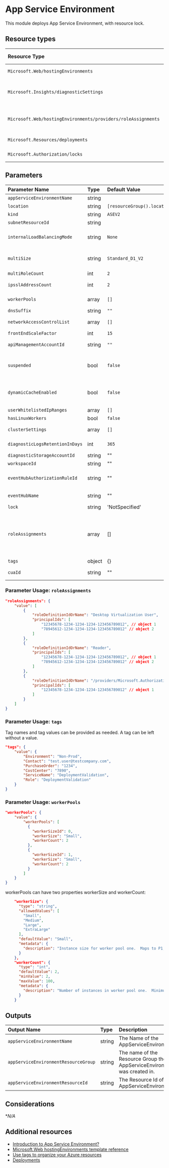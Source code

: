 # App Service Environment

This module deploys App Service Environment, with resource lock.

## Resource types

| Resource Type | Api Version |
| :-- | :-- |
| `Microsoft.Web/hostingEnvironments` | 2021-02-01 |
| `Microsoft.Insights/diagnosticSettings` | 2017-05-01-preview |
| `Microsoft.Web/hostingEnvironments/providers/roleAssignments` | 2020-04-01-preview |
| `Microsoft.Resources/deployments` | 2020-06-01 |
| `Microsoft.Authorization/locks` | 2016-09-01 |

## Parameters

| Parameter Name | Type | Default Value | Possible values | Description |
| :-             | :-   | :-            | :-              | :-          |
| `appServiceEnvironmentName` | string | | | Required. Name of the Azure App Service Environment
| `location` | string | `[resourceGroup().location]` | | Optional. Location for all resources.
| `kind` | string | `ASEV2` | | Optional. Kind of resource.
| `subnetResourceId` | string | | | Required. ResourceId for the sub net.
| `internalLoadBalancingMode` | string | `None` | ` "None", "Web", "Publishing" ` | Optional. Specifies which endpoints to serve internally in the Virtual Network for the App Service Environment. - None, Web, Publishing, Web,Publishing
| `multiSize` | string | `Standard_D1_V2` | `  "Medium","Large","ExtraLarge","Standard_D2","Standard_D3", "Standard_D4","Standard_D1_V2","Standard_D2_V2", "Standard_D3_V2","Standard_D4_V2"` | Optional: Front-end VM size, e.g. Medium, Large
| `multiRoleCount` | int | `2` | | Optional. Number of front-end instances
| `ipsslAddressCount` | int | `2` | | Optional. Number of IP SSL addresses reserved for the App Service Environment.
| `workerPools` | array | `[]` | Complex structure, see below. | Optional. Description of worker pools with worker size IDs, VM sizes, and number of workers in each pool.
| `dnsSuffix` | string | `""` | | Optional. DNS suffix of the App Service Environment.
| `networkAccessControlList` | array | `[]` | | Optional. Access control list for controlling traffic to the App Service Environment.
| `frontEndScaleFactor` | int | `15` | | Optional. Scale factor for front-ends.
| `apiManagementAccountId` | string | `""` | | Optional. API Management Account associated with the App Service Environment.
| `suspended` | bool | `false` | | Optional. true if the App Service Environment is suspended; otherwise, false. The environment can be suspended, e.g. when the management endpoint is no longer available (most likely because NSG blocked the incoming traffic).
| `dynamicCacheEnabled` | bool | `false` | | Optional. True/false indicating whether the App Service Environment is suspended. The environment can be suspended e.g. when the management endpoint is no longer available(most likely because NSG blocked the incoming traffic).
| `userWhitelistedIpRanges` | array | `[]` | | Optional. User added ip ranges to whitelist on ASE db - string.
| `hasLinuxWorkers` | bool | `false` | | Optional. Flag that displays whether an ASE has linux workers or not
| `clusterSettings` | array | `[]` | | Optional. Custom settings for changing the behavior of the App Service Environment.
| `diagnosticLogsRetentionInDays` | int | `365` | | Optional. Specifies the number of days that logs will be kept for; a value of 0 will retain data indefinitely.
| `diagnosticStorageAccountId` | string | "" | | Optional. Resource identifier of the Diagnostic Storage Account.
| `workspaceId` | string | "" | | Optional. Resource identifier of Log Analytics.
| `eventHubAuthorizationRuleId` | string | "" | | Optional. Resource ID of the event hub authorization rule for the Event Hubs namespace in which the event hub should be created or streamed to.
| `eventHubName` | string | "" | | Optional. Name of the event hub within the namespace to which logs are streamed. Without this, an event hub is created for each log category.
| `lock` | string | 'NotSpecified' | 'CanNotDelete', 'NotSpecified', 'ReadOnly' | Optional. Specify the type of lock. |
| `roleAssignments` | array | [] | Complex structure, see below. | Optional. Array of role assignment objects that contain the 'roleDefinitionIdOrName' and 'principalId' to define RBAC role assignments on this resource. In the roleDefinitionIdOrName attribute, you can provide either the display name of the role definition, or it's fully qualified ID in the following format: '/providers/Microsoft.Authorization/locks/locks/roleDefinitions/c2f4ef07-c644-48eb-af81-4b1b4947fb11'
| `tags` | object | {} | Complex structure, see below. | Optional. Tags of the Azure Key Vault resource.
| `cuaId` | string | "" | | Optional. Customer Usage Attribution id (GUID). This GUID must be previously registered.

### Parameter Usage: `roleAssignments`

```json
"roleAssignments": {
    "value": [
        {
            "roleDefinitionIdOrName": "Desktop Virtualization User",
            "principalIds": [
                "12345678-1234-1234-1234-123456789012", // object 1
                "78945612-1234-1234-1234-123456789012" // object 2
            ]
        },
        {
            "roleDefinitionIdOrName": "Reader",
            "principalIds": [
                "12345678-1234-1234-1234-123456789012", // object 1
                "78945612-1234-1234-1234-123456789012" // object 2
            ]
        },
        {
            "roleDefinitionIdOrName": "/providers/Microsoft.Authorization/locks/locks/roleDefinitions/c2f4ef07-c644-48eb-af81-4b1b4947fb11",
            "principalIds": [
                "12345678-1234-1234-1234-123456789012" // object 1
            ]
        }
    ]
}
```

### Parameter Usage: `tags`

Tag names and tag values can be provided as needed. A tag can be left without a value.

```json
"tags": {
    "value": {
        "Environment": "Non-Prod",
        "Contact": "test.user@testcompany.com",
        "PurchaseOrder": "1234",
        "CostCenter": "7890",
        "ServiceName": "DeploymentValidation",
        "Role": "DeploymentValidation"
    }
}
```

### Parameter Usage: `workerPools`

```json
"workerPools": {
    "value": {
        "workerPools": [
          {
            "workerSizeId": 0,
            "workerSize": "Small",
            "workerCount": 2
          },
          {
            "workerSizeId": 1,
            "workerSize": "Small",
            "workerCount": 2
          }
        ]
    }
}
```

workerPools can have two properties workerSize and workerCount:

```json
    "workerSize": {
      "type": "string",
      "allowedValues": [
        "Small",
        "Medium",
        "Large",
        "ExtraLarge"
      ],
      "defaultValue": "Small",
      "metadata": {
        "description": "Instance size for worker pool one.  Maps to P1,P2,P3,P4."
      }
    },
    "workerCount": {
      "type": "int",
      "defaultValue": 2,
      "minValue": 2,
      "maxValue": 100,
      "metadata": {
        "description": "Number of instances in worker pool one.  Minimum of two."
      }
    }
```

## Outputs

| Output Name | Type | Description |
| :-- | :-- | :-- |
| `appServiceEnvironmentName` | string | The Name of the AppServiceEnvironment |
| `appServiceEnvironmentResourceGroup` | string | The name of the Resource Group the AppServiceEnvironment was created in. |
| `appServiceEnvironmentResourceId` | string | The Resource Id of the AppServiceEnvironment. |

## Considerations

**N/A*

## Additional resources

- [Introduction to App Service Environment?](https://docs.microsoft.com/en-us/azure/app-service/environment/intro)
- [Microsoft.Web hostingEnvironments template reference](https://docs.microsoft.com/en-us/azure/templates/microsoft.web/2020-06-01/hostingenvironments)
- [Use tags to organize your Azure resources](https://docs.microsoft.com/en-us/azure/azure-resource-manager/resource-group-using-tags)
- [Deployments](https://docs.microsoft.com/en-us/azure/templates/Microsoft.Resources/2020-06-01/deployments)

